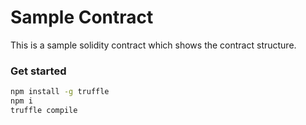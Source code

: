 # Sample Contract

This is a sample solidity contract which shows the contract structure.

### Get started

```bash
npm install -g truffle
npm i
truffle compile

```